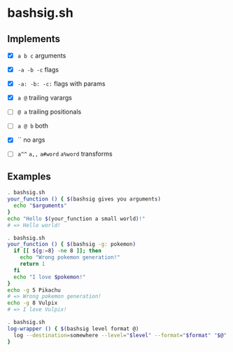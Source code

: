 # bashsig.sh

## Implements

* [x] `a b c` arguments
* [x] `-a -b -c` flags
* [x] `-a: -b: -c:` flags with params
* [x] `a @` trailing varargs
* [ ] `@ a` trailing positionals
* [ ] `a @ b` both
* [x] `` no args
* [ ] `a^^` `a,,` `a#word` `a%word` transforms


## Examples

```bash
. bashsig.sh
your_function () { $(bashsig gives you arguments)
  echo "$arguments"
}
echo "Hello $(your_function a small world)!"
# => Hello world!
```
```bash
. bashsig.sh
your_function () { $(bashsig -g: pokemon)
  if [[ ${g:=8} -ne 8 ]]; then
    echo "Wrong pokemon generation!"
    return 1
  fi
  echo "I love $pokemon!"
}
echo -g 5 Pikachu
# => Wrong pokemon generation!
echo -g 8 Vulpix
# => I love Vulpix!
```
```bash
. bashsig.sh
log-wrapper () { $(bashsig level format @)
  log --destination=somewhere --level="$level" --format="$format" "$@"
}
```
